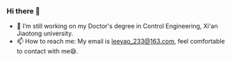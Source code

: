### Hi there 👋

- 🔭 I’m still working on my Doctor's degree in Control Engineering, Xi'an Jiaotong university.
- 📫 How to reach me: My email is leeyao_233@163.com, feel comfortable to contact with me😄.
<!--
**Dududu233/Dududu233** is a ✨ _special_ ✨ repository because its `README.md` (this file) appears on your GitHub profile.

Here are some ideas to get you started:

- 🔭 I’m currently working on ...
- 🌱 I’m currently learning ...
- 👯 I’m looking to collaborate on ...
- 🤔 I’m looking for help with ...
- 💬 Ask me about ...
- 📫 How to reach me: ...
- 😄 Pronouns: ...
- ⚡ Fun fact: ...
-->
